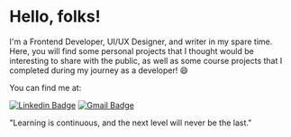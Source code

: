 # Hello, folks!

I'm a Frontend Developer, UI/UX Designer, and writer in my spare time. Here, you will find some personal projects that I thought would be interesting to share with the public, as well as some course projects that I completed during my journey as a developer! 😄

You can find me at:

[![Linkedin Badge](https://img.shields.io/badge/-Matheus%20Littig-6633cc?style=flat-square&logo=Linkedin&logoColor=white&link=https://https://www.linkedin.com/in/matheus-l-b-8559001a1/)](https://www.linkedin.com/in/matheus-l-b-8559001a1/) 
[![Gmail Badge](https://img.shields.io/badge/-littig.works@gmail.com-6633cc?style=flat-square&logo=Gmail&logoColor=white&link=mailto:dlittig.works@gmail.com)](mailto:littig.works@gmail.com)

"Learning is continuous, and the next level will never be the last." 
